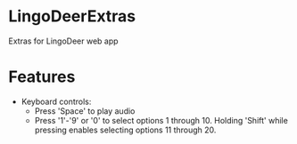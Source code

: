 # LingoDeerExtras
Extras for LingoDeer web app 

# Features
- Keyboard controls:
  - Press 'Space' to play audio
  - Press '1'-'9' or '0' to select options 1 through 10. Holding 'Shift' while pressing enables selecting options 11 through 20.
